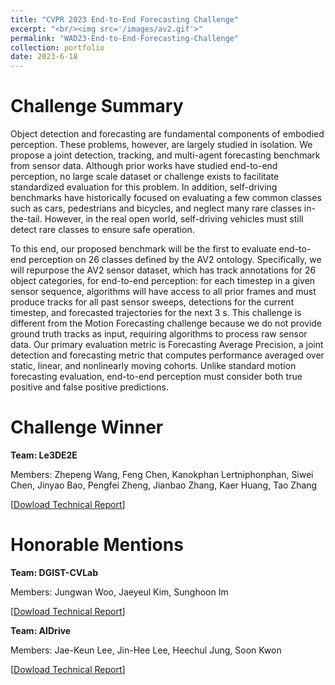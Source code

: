 ```yaml
---
title: "CVPR 2023 End-to-End Forecasting Challenge"
excerpt: "<br/><img src='/images/av2.gif'>"
permalink: "WAD23-End-to-End-Forecasting-Challenge"
collection: portfolio
date: 2023-6-18
---
```


# Challenge Summary
Object detection and forecasting are fundamental components of embodied perception. These problems, however, are largely studied in isolation. We propose a joint detection, tracking, and multi-agent forecasting benchmark from sensor data. Although prior works have studied end-to-end perception, no large scale dataset or challenge exists to facilitate standardized evaluation for this problem. In addition, self-driving benchmarks have historically focused on evaluating a few common classes such as cars, pedestrians and bicycles, and neglect many rare classes in-the-tail. However, in the real open world, self-driving vehicles must still detect rare classes to ensure safe operation.

To this end, our proposed benchmark will be the first to evaluate end-to-end perception on 26 classes defined by the AV2 ontology. Specifically, we will repurpose the AV2 sensor dataset, which has track annotations for 26 object categories, for end-to-end perception: for each timestep in a given sensor sequence, algorithms will have access to all prior frames and must produce tracks for all past sensor sweeps, detections for the current timestep, and forecasted trajectories for the next 3 s. This challenge is different from the Motion Forecasting challenge because we do not provide ground truth tracks as input, requiring algorithms to process raw sensor data. Our primary evaluation metric is Forecasting Average Precision, a joint detection and forecasting metric that computes performance averaged over static, linear, and nonlinearly moving cohorts. Unlike standard motion forecasting evaluation, end-to-end perception must consider both true positive and false positive predictions.

# Challenge Winner
**Team: Le3DE2E**

Members: Zhepeng Wang, Feng Chen, Kanokphan Lertniphonphan, Siwei Chen, Jinyao Bao, Pengfei Zheng, Jianbao Zhang, Kaer Huang, Tao Zhang

[[Dowload Technical Report](http://neeharperi.com/files/le3de2e_techreport_cvprw23.pdf)]

# Honorable Mentions
**Team: DGIST-CVLab**

Members: Jungwan Woo, Jaeyeul Kim, Sunghoon Im

[[Dowload Technical Report](http://neeharperi.com/files/dgist-cvlab_techreport_cvprw23.pdf)]


**Team: AIDrive**

Members: Jae-Keun Lee, Jin-Hee Lee, Heechul Jung, Soon Kwon

[[Dowload Technical Report](http://neeharperi.com/files/aidrive_techreport_cvprw23.pdf)]
